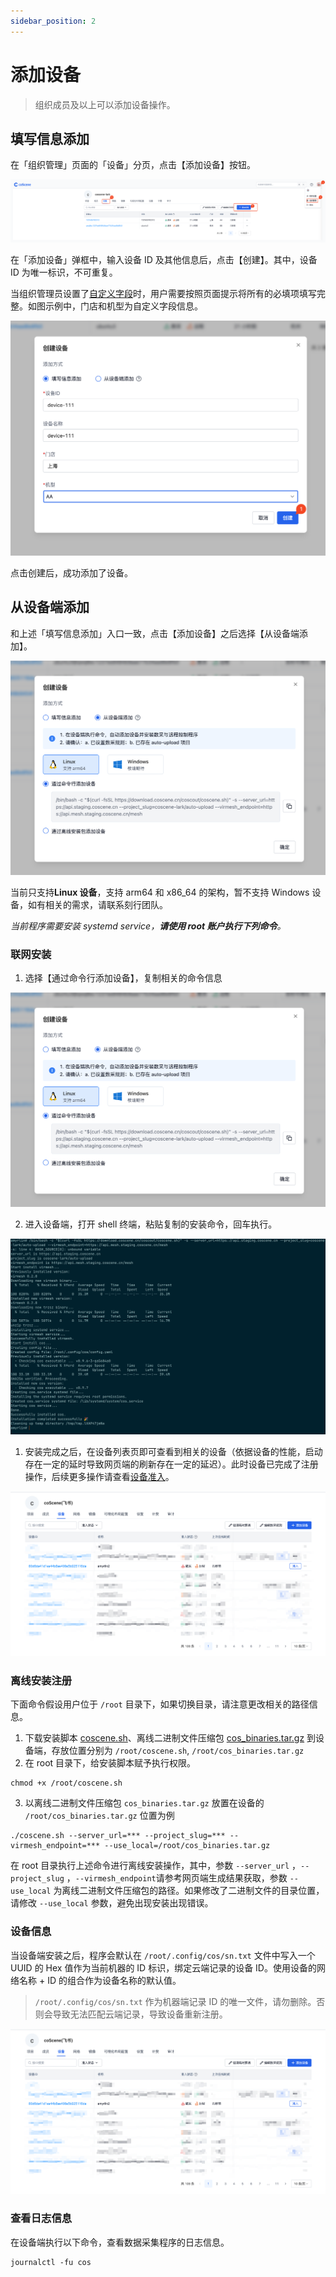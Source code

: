 ```yaml
---
sidebar_position: 2
---
```


# 添加设备

> 组织成员及以上可以添加设备操作。

## 填写信息添加

在「组织管理」页面的「设备」分页，点击【添加设备】按钮。

![device add from web](../img/device-add-from-web.png)

在「添加设备」弹框中，输入设备 ID 及其他信息后，点击【创建】。其中，设备 ID 为唯一标识，不可重复。

当组织管理员设置了[自定义字段](./1-device.md#自定义字段)时，用户需要按照页面提示将所有的必填项填写完整。如图示例中，门店和机型为自定义字段信息。

![device add from web](../img/device-add-from-web-2.png)

点击创建后，成功添加了设备。

## 从设备端添加

和上述「填写信息添加」入口一致，点击【添加设备】之后选择【从设备端添加】。

![device add from device](../img/device-add-from-device.png)

当前只支持**Linux 设备**，支持 arm64 和 x86_64 的架构，暂不支持 Windows 设备，如有相关的需求，请联系刻行团队。

*当前程序需要安装 systemd service，**请使用 root 账户执行下列命令**。*

### 联网安装

1. 选择【通过命令行添加设备】，复制相关的命令信息

![device add from device](../img/device-add-from-device.png)

2. 进入设备端，打开 shell 终端，粘贴复制的安装命令，回车执行。

![device install online](../img/device-install-online.png)

1. 安装完成之后，在设备列表页即可查看到相关的设备（依据设备的性能，启动存在一定的延时导致网页端的刷新存在一定的延迟）。此时设备已完成了注册操作，后续更多操作请查看[设备准入](./3-manage-device.md#设备准入)。

![device-list-2](../img/device-list-2.png)

### 离线安装注册

下面命令假设用户位于 `/root` 目录下，如果切换目录，请注意更改相关的路径信息。

1. 下载安装脚本 [coscene.sh](https://download.coscene.cn/coscout/coscene.sh)、离线二进制文件压缩包 [cos_binaries.tar.gz](https://download.coscene.cn/coscout/tar/latest/cos_binaries.tar.gz) 到设备端，存放位置分别为 `/root/coscene.sh`, `/root/cos_binaries.tar.gz`
2. 在 root 目录下，给安装脚本赋予执行权限。
```shell
chmod +x /root/coscene.sh
```

3. 以离线二进制文件压缩包 `cos_binaries.tar.gz` 放置在设备的 `/root/cos_binaries.tar.gz` 位置为例

```shell
./coscene.sh --server_url=*** --project_slug=*** --virmesh_endpoint=*** --use_local=/root/cos_binaries.tar.gz
```
在 root 目录执行上述命令进行离线安装操作，其中，参数 `--server_url` ，`--project_slug` ，`--virmesh_endpoint`请参考网页端生成结果获取，参数 `--use_local` 为离线二进制文件压缩包的路径。如果修改了二进制文件的目录位置，请修改 `--use_local` 参数，避免出现安装出现错误。

### 设备信息

当设备端安装之后，程序会默认在 `/root/.config/cos/sn.txt` 文件中写入一个 UUID 的 Hex 值作为当前机器的 ID 标识，绑定云端记录的设备 ID。使用设备的网络名称 + ID 的组合作为设备名称的默认值。

 > `/root/.config/cos/sn.txt` 作为机器端记录 ID 的唯一文件，请勿删除。否则会导致无法匹配云端记录，导致设备重新注册。

![device-list-2](../img/device-list-2.png)

### 查看日志信息

在设备端执行以下命令，查看数据采集程序的日志信息。

```shell
journalctl -fu cos
```
